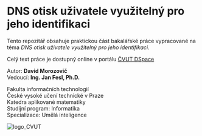 # DNS otisk uživatele využitelný pro jeho identifikaci

Tento repozitář obsahuje praktickou část bakalářské práce vypracované na téma _DNS otisk uživatele využitelný pro jeho identifikaci_.

Celý text práce je dostupný online v portálu [ČVUT DSpace](https://www.google.com)

Autor: **David Morozovič**\
Vedoucí: **Ing. Jan Fesl, Ph.D.**

Fakulta informačních technologií\
České vysoké učení technické v Praze\
Katedra aplikované matematiky\
Studijní program: Informatika\
Specializace: Umělá inteligence

![logo_CVUT](https://github.com/user-attachments/assets/3fee2e99-add5-4c70-9b7c-bb39649dc97d)
